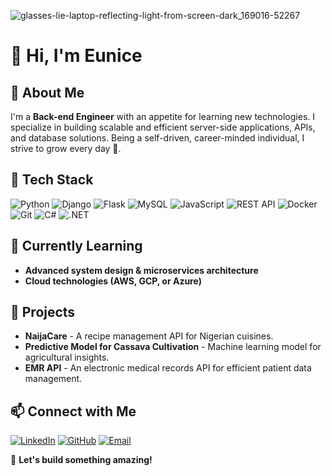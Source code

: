 ![glasses-lie-laptop-reflecting-light-from-screen-dark_169016-52267](https://github.com/user-attachments/assets/bec6e312-4c11-4663-8157-b229dabf3fdf)

# 👋 Hi, I'm Eunice  

## 🚀 About Me  
I'm a **Back-end Engineer** with an appetite for learning new technologies. I specialize in building scalable and efficient server-side applications, APIs, and database solutions. Being a self-driven, career-minded individual, I strive to grow every day 💪.

## 🔧 Tech Stack  
![Python](https://img.shields.io/badge/Python-3776AB?style=for-the-badge&logo=python&logoColor=white)  ![Django](https://img.shields.io/badge/Django-092E20?style=for-the-badge&logo=django&logoColor=white)  ![Flask](https://img.shields.io/badge/Flask-000000?style=for-the-badge&logo=flask&logoColor=white)  ![MySQL](https://img.shields.io/badge/MySQL-4479A1?style=for-the-badge&logo=mysql&logoColor=white)  ![JavaScript](https://img.shields.io/badge/JavaScript-F7DF1E?style=for-the-badge&logo=javascript&logoColor=black)  ![REST API](https://img.shields.io/badge/REST%20API-02569B?style=for-the-badge&logo=api&logoColor=white)  ![Docker](https://img.shields.io/badge/Docker-2496ED?style=for-the-badge&logo=docker&logoColor=white)  ![Git](https://img.shields.io/badge/Git-F05032?style=for-the-badge&logo=git&logoColor=white)  ![C#](https://img.shields.io/badge/C%23-239120?style=for-the-badge&logo=c-sharp&logoColor=white) ![.NET](https://img.shields.io/badge/.NET-512BD4?style=for-the-badge&logo=dotnet&logoColor=white)




## 🌱 Currently Learning  
- **Advanced system design & microservices architecture**  
- **Cloud technologies (AWS, GCP, or Azure)**


## 📌 Projects  
- **NaijaCare** - A recipe management API for Nigerian cuisines.  
- **Predictive Model for Cassava Cultivation** - Machine learning model for agricultural insights.  
- **EMR API** - An electronic medical records API for efficient patient data management.  

## 📫 Connect with Me  
[![LinkedIn](https://img.shields.io/badge/LinkedIn-0A66C2?style=for-the-badge&logo=linkedin&logoColor=white)](https://www.linkedin.com/in/eunice-deinma-george?lipi=urn%3Ali%3Apage%3Ad_flagship3_profile_view_base_contact_details%3BT4MSGkVZRP27xJCu85dyoQ%3D%3D)  [![GitHub](https://img.shields.io/badge/GitHub-181717?style=for-the-badge&logo=github&logoColor=white)](https://github.com/EuniceGeorge)  [![Email](https://img.shields.io/badge/Email-D14836?style=for-the-badge&logo=gmail&logoColor=white)](mailto:georgeunice408@gmail.com)  

🚀 **Let's build something amazing!**  

<!--![Github stats](https://github-readme-stats.vercel.app/api?username=EuniceGeorge&show_icons=true&theme=synthwave&hide_border=true)-->


